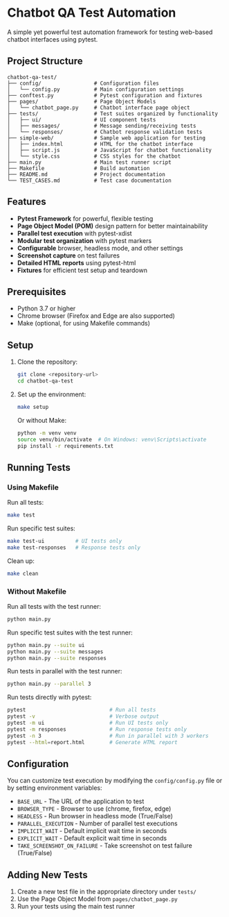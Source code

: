 # Chatbot QA Test Automation

A simple yet powerful test automation framework for testing web-based chatbot interfaces using pytest.

## Project Structure

```
chatbot-qa-test/
├── config/                 # Configuration files
│   └── config.py           # Main configuration settings
├── conftest.py             # Pytest configuration and fixtures
├── pages/                  # Page Object Models
│   └── chatbot_page.py     # Chatbot interface page object
├── tests/                  # Test suites organized by functionality
│   ├── ui/                 # UI component tests
│   ├── messages/           # Message sending/receiving tests
│   └── responses/          # Chatbot response validation tests
├── simple-web/             # Sample web application for testing
│   ├── index.html          # HTML for the chatbot interface
│   ├── script.js           # JavaScript for chatbot functionality
│   └── style.css           # CSS styles for the chatbot
├── main.py                 # Main test runner script
├── Makefile                # Build automation
├── README.md               # Project documentation
└── TEST_CASES.md           # Test case documentation
```

## Features

- **Pytest Framework** for powerful, flexible testing
- **Page Object Model (POM)** design pattern for better maintainability
- **Parallel test execution** with pytest-xdist
- **Modular test organization** with pytest markers
- **Configurable** browser, headless mode, and other settings
- **Screenshot capture** on test failures
- **Detailed HTML reports** using pytest-html
- **Fixtures** for efficient test setup and teardown

## Prerequisites

- Python 3.7 or higher
- Chrome browser (Firefox and Edge are also supported)
- Make (optional, for using Makefile commands)

## Setup

1. Clone the repository:
   ```bash
   git clone <repository-url>
   cd chatbot-qa-test
   ```

2. Set up the environment:
   ```bash
   make setup
   ```
   
   Or without Make:
   ```bash
   python -m venv venv
   source venv/bin/activate  # On Windows: venv\Scripts\activate
   pip install -r requirements.txt
   ```

## Running Tests

### Using Makefile

Run all tests:
```bash
make test
```

Run specific test suites:
```bash
make test-ui          # UI tests only
make test-responses   # Response tests only
```

Clean up:
```bash
make clean
```

### Without Makefile

Run all tests with the test runner:
```bash
python main.py
```

Run specific test suites with the test runner:
```bash
python main.py --suite ui
python main.py --suite messages
python main.py --suite responses
```

Run tests in parallel with the test runner:
```bash
python main.py --parallel 3
```

Run tests directly with pytest:
```bash
pytest                           # Run all tests
pytest -v                        # Verbose output
pytest -m ui                     # Run UI tests only
pytest -m responses              # Run response tests only
pytest -n 3                      # Run in parallel with 3 workers
pytest --html=report.html        # Generate HTML report
```

## Configuration

You can customize test execution by modifying the `config/config.py` file or by setting environment variables:

- `BASE_URL` - The URL of the application to test
- `BROWSER_TYPE` - Browser to use (chrome, firefox, edge)
- `HEADLESS` - Run browser in headless mode (True/False)
- `PARALLEL_EXECUTION` - Number of parallel test executions
- `IMPLICIT_WAIT` - Default implicit wait time in seconds
- `EXPLICIT_WAIT` - Default explicit wait time in seconds
- `TAKE_SCREENSHOT_ON_FAILURE` - Take screenshot on test failure (True/False)

## Adding New Tests

1. Create a new test file in the appropriate directory under `tests/`
2. Use the Page Object Model from `pages/chatbot_page.py`
3. Run your tests using the main test runner
